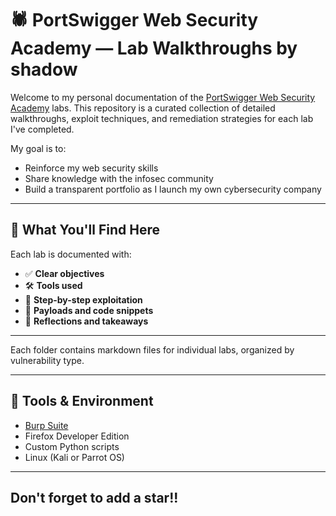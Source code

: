 # 🕷️ PortSwigger Web Security Academy — Lab Walkthroughs by shadow

Welcome to my personal documentation of the [PortSwigger Web Security Academy](https://portswigger.net/web-security) labs. This repository is a curated collection of detailed walkthroughs, exploit techniques, and remediation strategies for each lab I've completed.

My goal is to:
- Reinforce my web security skills
- Share knowledge with the infosec community
- Build a transparent portfolio as I launch my own cybersecurity company

---

## 🧠 What You'll Find Here

Each lab is documented with:
- ✅ **Clear objectives**
- 🛠️ **Tools used**
- 🚀 **Step-by-step exploitation**
- 🧰 **Payloads and code snippets**
- 🧵 **Reflections and takeaways**

---

Each folder contains markdown files for individual labs, organized by vulnerability type.

---

## 🧰 Tools & Environment

- [Burp Suite](https://portswigger.net/burp)
- Firefox Developer Edition
- Custom Python scripts
- Linux (Kali or Parrot OS)

---

## Don't forget to add a star!!



